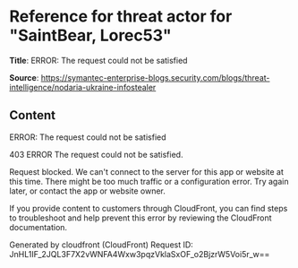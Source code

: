 # Reference for threat actor for "SaintBear, Lorec53"

**Title**: ERROR: The request could not be satisfied

**Source**: https://symantec-enterprise-blogs.security.com/blogs/threat-intelligence/nodaria-ukraine-infostealer

## Content


ERROR: The request could not be satisfied

403 ERROR
The request could not be satisfied.

Request blocked.
We can't connect to the server for this app or website at this time. There might be too much traffic or a configuration error. Try again later, or contact the app or website owner.

If you provide content to customers through CloudFront, you can find steps to troubleshoot and help prevent this error by reviewing the CloudFront documentation.



Generated by cloudfront (CloudFront)
Request ID: JnHL1IF_2JQL3F7X2vWNFA4Wxw3pqzVklaSxOF_o2BjzrW5Voi5r_w==




